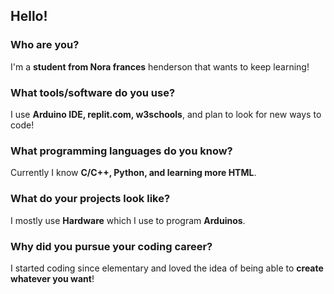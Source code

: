 ## Hello!
### Who are you?
I'm a **student from Nora frances** henderson that wants to keep learning!


### What tools/software do you use?
I use **Arduino IDE, replit.com, w3schools**, and plan to look for new ways to code!


### What programming languages do you know?
Currently I know **C/C++, Python, and learning more HTML**.


### What do your projects look like?
I mostly use **Hardware** which I use to program **Arduinos**.


### Why did you pursue your coding career?
I started coding since elementary and loved the idea of being able to **create whatever you want**!
<!--
**relfayoumi/relfayoumi** is a ✨ _special_ ✨ repository because its `README.md` (this file) appears on your GitHub profile.

Here are some ideas to get you started:

- 🔭 I’m currently working on ...
- 🌱 I’m currently learning ...
- 👯 I’m looking to collaborate on ...
- 🤔 I’m looking for help with ...
- 💬 Ask me about ...
- 📫 How to reach me: ...
- 😄 Pronouns: ...
- ⚡ Fun fact: ...
-->
